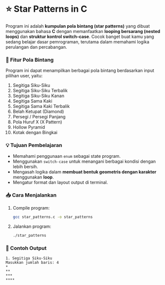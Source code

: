 # ⭐ Star Patterns in C

Program ini adalah **kumpulan pola bintang (star patterns)** yang dibuat menggunakan bahasa **C** dengan memanfaatkan **looping bersarang (nested loops)** dan **struktur kontrol switch-case**. Cocok banget buat kamu yang sedang belajar dasar pemrograman, terutama dalam memahami logika perulangan dan percabangan.

### 🔧 Fitur Pola Bintang
Program ini dapat menampilkan berbagai pola bintang berdasarkan input pilihan user, yaitu:

1. Segitiga Siku-Siku  
2. Segitiga Siku-Siku Terbalik  
3. Segitiga Siku-Siku Kanan  
4. Segitiga Sama Kaki  
5. Segitiga Sama Kaki Terbalik  
6. Belah Ketupat (Diamond)  
7. Persegi / Persegi Panjang  
8. Pola Huruf X (X Pattern)  
9. Hollow Pyramid  
10. Kotak dengan Bingkai

### 💡 Tujuan Pembelajaran
- Memahami penggunaan `enum` sebagai state program.
- Menggunakan `switch-case` untuk menangani berbagai kondisi dengan lebih bersih.
- Mengasah logika dalam **membuat bentuk geometris dengan karakter** menggunakan **loop**.
- Mengatur format dan layout output di terminal.

### 📥 Cara Menjalankan
1. Compile program:
   ```bash
   gcc star_patterns.c -o star_patterns
   ```
2. Jalankan program:
   ```bash
   ./star_patterns
   ```

### 📸 Contoh Output
```text
1. Segitiga Siku-Siku
Masukkan jumlah baris: 4
*
**
***
****
```